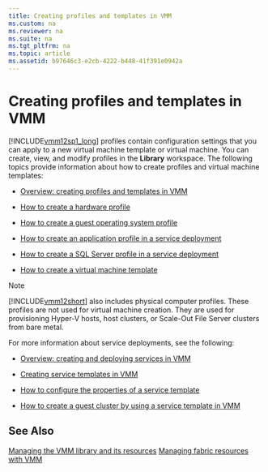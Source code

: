 ```yaml
---
title: Creating profiles and templates in VMM
ms.custom: na
ms.reviewer: na
ms.suite: na
ms.tgt_pltfrm: na
ms.topic: article
ms.assetid: b97646c3-e2cb-4222-b448-41f391e0942a
---
```

# Creating profiles and templates in VMM
[!INCLUDE[vmm12sp1_long](../../Token/vmm12sp1_long_md.md)] profiles contain configuration settings that you can apply to a new virtual machine template or virtual machine. You can create, view, and modify profiles in the **Library** workspace. The following topics provide information about how to create profiles and virtual machine templates:

-   [Overview: creating profiles and templates in VMM](Overview--creating-profiles-and-templates-in-VMM.md)

-   [How to create a hardware profile](How-to-create-a-hardware-profile.md)

-   [How to create a guest operating system profile](How-to-create-a-guest-operating-system-profile.md)

-   [How to create an application profile in a service deployment](How-to-create-an-application-profile-in-a-service-deployment.md)

-   [How to create a SQL Server profile in a service deployment](How-to-create-a-SQL-Server-profile-in-a-service-deployment.md)

-   [How to create a virtual machine template](How-to-create-a-virtual-machine-template.md)

> [!NOTE]
> [!INCLUDE[vmm12short](../../Token/vmm12short_md.md)] also includes physical computer profiles. These profiles are not used for virtual machine creation. They are used for provisioning Hyper\-V hosts, host clusters, or Scale\-Out File Server clusters from bare metal.

For more information about service deployments, see the following:

-   [Overview: creating and deploying services in VMM](Overview--creating-and-deploying-services-in-VMM.md)

-   [Creating service templates in VMM](Creating-service-templates-in-VMM.md)

-   [How to configure the properties of a service template](How-to-configure-the-properties-of-a-service-template.md)

-   [How to create a guest cluster by using a service template in VMM](How-to-create-a-guest-cluster-by-using-a-service-template-in-VMM.md)

## See Also
[Managing the VMM library and its resources](Managing-the-VMM-library-and-its-resources.md)
[Managing fabric resources with VMM](Managing-fabric-resources-with-VMM.md)



